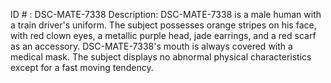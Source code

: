 ID # : DSC-MATE-7338
Description: DSC-MATE-7338 is a male human with a train driver's uniform. The subject possesses orange stripes on his face, with red clown eyes, a metallic purple head, jade earrings, and a red scarf as an accessory. DSC-MATE-7338's mouth is always covered with a medical mask. The subject displays no abnormal physical characteristics except for a fast moving tendency.